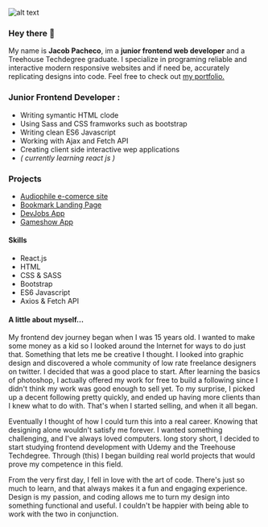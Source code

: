 ![alt text](https://pbs.twimg.com/profile_banners/4828211572/1602466095/1500x500)

### Hey there 👋

My name is **Jacob Pacheco**, im a **junior frontend web developer** and a Treehouse Techdegree graduate. I specialize in programing reliable and interactive modern responsive websites and if need be, accurately replicating designs into code. Feel free to check out [my portfolio.](https://jacobpacheco100.github.io/jacobpacheco-portfolio/)

### Junior Frontend Developer :
  * Writing symantic HTML clode
  * Using Sass and CSS framworks such as bootstrap
  * Writing clean ES6 Javascript
  * Working with Ajax and Fetch API
  * Creating client side interactive wep applications
  * _( currently learning react js )_

### Projects
 * [Audiophile e-comerce site](https://jacobpacheco100.github.io/Audiophile-e-commerce-website/)
 * [Bookmark Landing Page](https://jacobpacheco100.github.io/bookmark-landing-page/)
 * [DevJobs App](https://jacobpacheco100.github.io/Devjobs-Web-App/)
 * [Gameshow App](https://jacobpacheco100.github.io/GameShowApp/)
 
 #### Skills
 * React.js
 * HTML
 * CSS & SASS
 * Bootstrap
 * ES6 Javascript
 * Axios & Fetch API


#### A little about myself...
My frontend dev journey began when I was 15 years old. I wanted to make some money as a kid so I looked around the Internet for ways to do just that. Something that lets me be creative I thought. I looked into graphic design and discovered a whole community of low rate freelance designers on twitter. I decided that was a good place to start. After learning the basics of photoshop, I actually offered my work for free to build a following since I didn't think my work was good enough to sell yet. To my surprise, I picked up a decent following pretty quickly, and ended up having more clients than I knew what to do with. That's when I started selling, and when it all began.

Eventually I thought of how I could turn this into a real career. Knowing that designing alone wouldn't satisfy me forever. I wanted something challenging, and I've always loved computers. long story short, I decided to start studying frontend development with Udemy and the Treehouse Techdegree. Through (this) I began building real world projects that would prove my competence in this field.

From the very first day, I fell in love with the art of code. There's just so much to learn, and that always makes it a fun and engaging experience. Design is my passion, and coding allows me to turn my design into something functional and useful. I couldn't be happier with being able to work with the two in conjunction.

###
